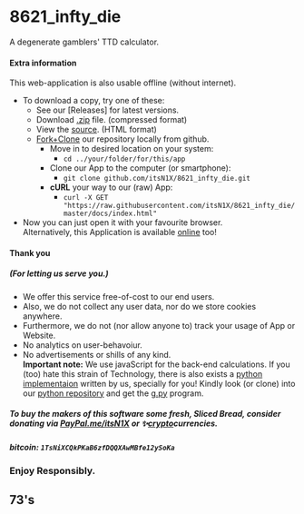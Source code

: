 # 8621_infty_die
A degenerate gamblers' TTD calculator.

#### Extra information
This web-application is also usable offline (without internet).
- To download a copy, try one of these:
  - See our [Releases] for latest versions.
  - Download [.zip](https://github.com/itsN1X/8621_infty_die/archive/master.zip) file. (compressed format)
  - View the [source](https://raw.githubusercontent.com/itsN1X/8621_infty_die/master/docs/index.html). (HTML format)
  - [Fork+Clone](https://github.com/itsN1X/8621_infty_die.git) our repository locally from github.
    - Move in to desired location on your system:
      - `cd ../your/folder/for/this/app`
    - Clone our App to the computer (or smartphone):
      - `git clone github.com/itsN1X/8621_infty_die.git`
    - **cURL** your way to our (raw) App:
      - `curl -X GET "https://raw.githubusercontent.com/itsN1X/8621_infty_die/master/docs/index.html"`
- Now you can just open it with your favourite browser.  
Alternatively, this Application is available [online](https://itsn1x.github.io/8621_infty_die/../README.md) too!
#### Thank you
##### (For letting us serve you.)
- We offer this service free-of-cost to our end users.
- Also, we do not collect any user data, nor do we store cookies anywhere.
- Furthermore, we do not (nor allow anyone to) track your usage of App or Website.
- No analytics on user-behavoiur.
- No advertisements or shills of any kind.  
**Important note:**
We use javaScript for the back-end calculations.
If you (too) hate this strain of Technology, there is also exists a [python implementaion](https://github.com/itsN1X/8644_infty_die/releases) written by us, specially for you!
Kindly look (or clone) into our [python repository](https://github.com/itsN1X/8644_infty_die.git) and get the [g.py](https://raw.githubusercontent.com/itsN1X/8644_infty_die/raw/master/g.py) program.
##### *To buy the makers of this software some fresh, Sliced Bread, consider donating via [PayPal.me/itsN1X](https://paypal.me/itsN1X) or ✨[crypto](https://9xo.github.io/R/teb)currencies.*
##### ***bitcoin***: `1TsNiXCQkPKaB6zfDQQXAwMBfe12ySoKa`
### Enjoy Responsibly.
## 73's
